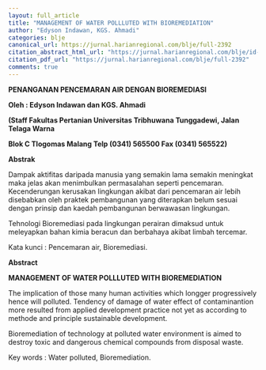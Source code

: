 ```yaml
---
layout: full_article
title: "MANAGEMENT OF WATER POLLLUTED WITH BIOREMEDIATION"
author: "Edyson Indawan, KGS. Ahmadi"
categories: blje
canonical_url: https://jurnal.harianregional.com/blje/full-2392 
citation_abstract_html_url: "https://jurnal.harianregional.com/blje/id-2392"
citation_pdf_url: "https://jurnal.harianregional.com/blje/full-2392"  
comments: true
---
```


<p><span class="font0" style="font-weight:bold;">PENANGANAN PENCEMARAN AIR DENGAN BIOREMEDIASI</span></p>
<p><span class="font0" style="font-weight:bold;">Oleh : Edyson Indawan dan KGS. Ahmadi</span></p>
<p><span class="font0" style="font-weight:bold;">(Staff Fakultas Pertanian Universitas Tribhuwana Tunggadewi, Jalan Telaga Warna</span></p>
<p><span class="font0" style="font-weight:bold;">Blok C Tlogomas Malang Telp (0341) 565500 Fax (0341) 565522)</span></p>
<p><span class="font0" style="font-weight:bold;">Abstrak</span></p>
<p><span class="font0">Dampak aktifitas daripada manusia yang semakin lama semakin meningkat maka jelas akan menimbulkan permasalahan seperti pencemaran. Kecenderungan kerusakan lingkungan akibat dari pencemaran air lebih disebabkan oleh praktek pembangunan yang diterapkan belum sesuai dengan prinsip dan kaedah pembangunan berwawasan lingkungan.</span></p>
<p><span class="font0">Tehnologi Bioremediasi pada lingkungan perairan dimaksud untuk meleyapkan bahan kimia beracun dan berbahaya akibat limbah tercemar.</span></p>
<p><span class="font0">Kata kunci : Pencemaran air, Bioremediasi.</span></p>
<p><span class="font0" style="font-weight:bold;">Abstract</span></p>
<p><span class="font0" style="font-weight:bold;">MANAGEMENT OF WATER POLLLUTED WITH BIOREMEDIATION</span></p>
<p><span class="font0">The implication of those many human activities which longger progressively hence will polluted. Tendency of damage of water effect of contaminantion more resulted from applied development practice not yet as according to methode and principle sustainable development.</span></p>
<p><span class="font0">Bioremediation of technology at polluted water environment is aimed to destroy toxic and dangerous chemical compounds from disposal waste.</span></p>
<p><span class="font0">Key words : Water polluted, Bioremediation.</span></p>